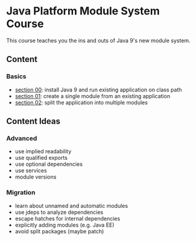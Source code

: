 # Java Platform Module System Course

This course teaches you the ins and outs of Java 9's new module system.

## Content

### Basics

* [section 00](00-class-path): install Java 9 and run existing application on class path
* [section 01](01-single-module): create a single module from an existing application
* [section 02](02-multiple-modules): split the application into multiple modules


## Content Ideas

### Advanced

* use implied readability
* use qualified exports
* use optional dependencies
* use services
* module versions

### Migration

* learn about unnamed and automatic modules
* use jdeps to analyze dependencies
* escape hatches for internal dependencies
* explicitly adding modules (e.g. Java EE)
* avoid split packages (maybe patch)
